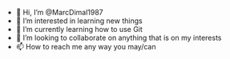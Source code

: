 - 👋 Hi, I’m @MarcDimal1987
- 👀 I’m interested in learning new things
- 🌱 I’m currently learning how to use Git
- 💞️ I’m looking to collaborate on anything that is on my interests
- 📫 How to reach me any way you may/can

<!---
MarcDimal1987/MarcDimal1987 is a ✨ special ✨ repository because its `README.md` (this file) appears on your GitHub profile.
You can click the Preview link to take a look at your changes.
--->
